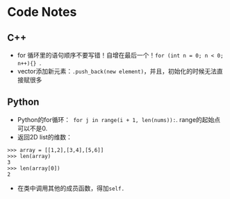 # Code Notes
## C++
- for 循环里的语句顺序不要写错！自增在最后一个！`for (int n = 0; n < 0; n++){} `.
- vector添加新元素：`.push_back(new element)`，并且，初始化的时候无法直接赋很多

## Python
- Python的for循环：` for j in range(i + 1, len(nums)):`. range的起始点可以不是0.
- 返回2D list的维数：
```
>>> array = [[1,2],[3,4],[5,6]]
>>> len(array)
3
>>> len(array[0])
2
```
- 在类中调用其他的成员函数，得加`self.`
